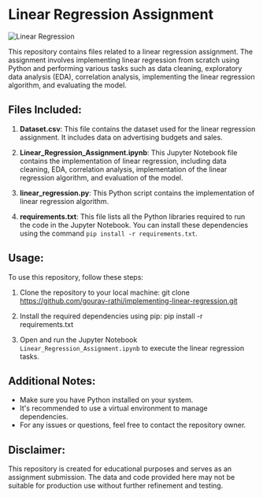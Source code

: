 # Linear Regression Assignment

![Linear Regression](linear_regression_image.png)

This repository contains files related to a linear regression assignment. The assignment involves implementing linear regression from scratch using Python and performing various tasks such as data cleaning, exploratory data analysis (EDA), correlation analysis, implementing the linear regression algorithm, and evaluating the model.

## Files Included:
1. **Dataset.csv**: This file contains the dataset used for the linear regression assignment. It includes data on advertising budgets and sales.

2. **Linear_Regression_Assignment.ipynb**: This Jupyter Notebook file contains the implementation of linear regression, including data cleaning, EDA, correlation analysis, implementation of the linear regression algorithm, and evaluation of the model.

3. **linear_regression.py**: This Python script contains the implementation of linear regression algorithm.

4. **requirements.txt**: This file lists all the Python libraries required to run the code in the Jupyter Notebook. You can install these dependencies using the command `pip install -r requirements.txt`.

## Usage:
To use this repository, follow these steps:
1. Clone the repository to your local machine:
git clone https://github.com/gourav-rathi/implementing-linear-regression.git


2. Install the required dependencies using pip:
pip install -r requirements.txt

3. Open and run the Jupyter Notebook `Linear_Regression_Assignment.ipynb` to execute the linear regression tasks.

## Additional Notes:
- Make sure you have Python installed on your system.
- It's recommended to use a virtual environment to manage dependencies.
- For any issues or questions, feel free to contact the repository owner.

## Disclaimer:
This repository is created for educational purposes and serves as an assignment submission. The data and code provided here may not be suitable for production use without further refinement and testing.
